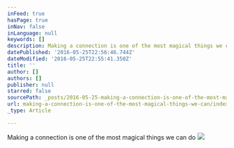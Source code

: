 ```yaml
---
inFeed: true
hasPage: true
inNav: false
inLanguage: null
keywords: []
description: Making a connection is one of the most magical things we can do
datePublished: '2016-05-25T22:56:46.744Z'
dateModified: '2016-05-25T22:55:41.350Z'
title: ''
author: []
authors: []
publisher: null
starred: false
sourcePath: _posts/2016-05-25-making-a-connection-is-one-of-the-most-magical-things-we-can.md
url: making-a-connection-is-one-of-the-most-magical-things-we-can/index.html
_type: Article

---
```

Making a connection is one of the most magical things we can do
![](https://the-grid-user-content.s3-us-west-2.amazonaws.com/aa441408-f467-463b-b048-3c464264e84d.jpg)